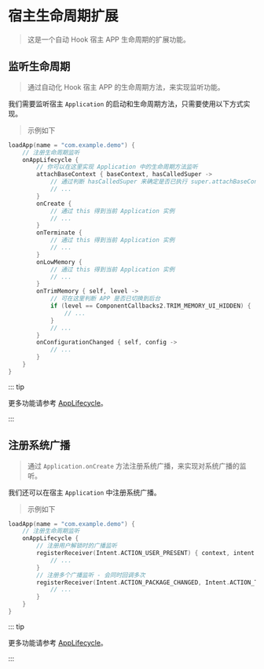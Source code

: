 # 宿主生命周期扩展
 
> 这是一个自动 Hook 宿主 APP 生命周期的扩展功能。

## 监听生命周期

> 通过自动化 Hook 宿主 APP 的生命周期方法，来实现监听功能。

我们需要监听宿主 `Application` 的启动和生命周期方法，只需要使用以下方式实现。

> 示例如下

```kotlin
loadApp(name = "com.example.demo") {
    // 注册生命周期监听
    onAppLifecycle {
        // 你可以在这里实现 Application 中的生命周期方法监听
        attachBaseContext { baseContext, hasCalledSuper ->
            // 通过判断 hasCalledSuper 来确定是否已执行 super.attachBaseContext(base) 方法
            // ...
        }
        onCreate {
            // 通过 this 得到当前 Application 实例
            // ...
        }
        onTerminate {
            // 通过 this 得到当前 Application 实例
            // ...
        }
        onLowMemory {
            // 通过 this 得到当前 Application 实例
            // ...
        }
        onTrimMemory { self, level ->
            // 可在这里判断 APP 是否已切换到后台
            if (level == ComponentCallbacks2.TRIM_MEMORY_UI_HIDDEN) {
                // ...
            }
            // ...
        }
        onConfigurationChanged { self, config ->
            // ...
        }
    }
}
```

::: tip

更多功能请参考 [AppLifecycle](../public/com/highcapable/yukihookapi/hook/param/PackageParam#applifecycle-class)。

:::

## 注册系统广播

> 通过 `Application.onCreate` 方法注册系统广播，来实现对系统广播的监听。

我们还可以在宿主 `Application` 中注册系统广播。

> 示例如下

```kotlin
loadApp(name = "com.example.demo") {
    // 注册生命周期监听
    onAppLifecycle {
        // 注册用户解锁时的广播监听
        registerReceiver(Intent.ACTION_USER_PRESENT) { context, intent ->
            // ...
        }
        // 注册多个广播监听 - 会同时回调多次
        registerReceiver(Intent.ACTION_PACKAGE_CHANGED, Intent.ACTION_TIME_TICK) { context, intent ->
            // ...
        }
    }
}
```

::: tip

更多功能请参考 [AppLifecycle](../public/com/highcapable/yukihookapi/hook/param/PackageParam#applifecycle-class)。

:::